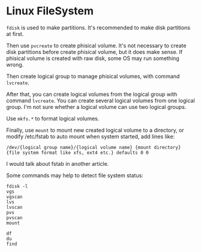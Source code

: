 # Linux FileSystem

`fdisk` is used to make partitions. It's recommended to make disk partitions at first. 

Then use `pvcreate` to create phisical volume. It's not necessary to create disk partitions before create phisical volume, but it does make sense. If phisical volume is created with raw disk, some OS may run something wrong.

Then create logical group to manage phisical volumes, with command `lvcreate`. 

After that, you can create logical volumes from the logical group with command `lvcreate`. You can create several logical volumes from one logical group. I'm not sure whether a logical volume can use two logical groups. 

Use `mkfs.*` to format logical volumes. 

Finally, use `mount` to mount new created logical volume to a directory, or modify /etc/fstab to auto mount when system started, add lines like:
```
/dev/{logical group name}/{logical volume name} {mount directory} {file system format like xfs, ext4 etc.} defaults 0 0
```
I would talk about fstab in another article. 

Some commands may help to detect file system status:

```
fdisk -l
vgs
vgscan
lvs
lvscan
pvs
pvscan
mount

df 
du 
find

```

